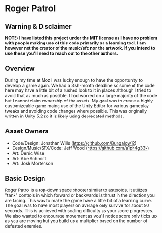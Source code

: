 # Roger Patrol

## Warning & Disclaimer

**NOTE: I have listed this project under the MIT license as I have no problem with people making use of this code primarily as a learning tool. I am however not the creator of the music/sfx nor the artwork. If you intend to use these you'll need to reach out to the other authors.**

## Overview

During my time at Moz I was lucky enough to have the opportunity to develop a game again. We had a 3ish-month deadline so some of the code here may have a little bit of a rushed look to it in places although I tried to avoid that as much as possible. I had worked on a large majority of the code but I cannot claim ownership of the assets. My goal was to create a highly customizeable game maing use of the Unity Editor for various gameplay tweaks and avoiding code changes where possible. This was originally written in Unity 5.2 so it is likely using deprecated methods.

## Asset Owners

- Code/Design: Jonathan Wills (https://github.com/Bungalow12)
- Design/Music/SFX/Code: Jeff Wood (https://github.com/a1ph4g33k)
- Art: Derric Wise
- Art: Abe Schmidt
- Art: Josh Mortenson

## Basic Design

Roger Patrol is a top-down space shooter similar to asteroids. It utilizes "tank" controls in which forward or backwards is thrust in the direction you are facing. This was to make the game have a little bit of a learning curve. The goal was to have most players on average only survive for about 90 seconds. This is achieved with scaling difficulty as your score progresses. We also wanted to encourage movement as you'll notice score only ticks up as you are moving but you build up a multiplier based on the number of defeated enemies.
